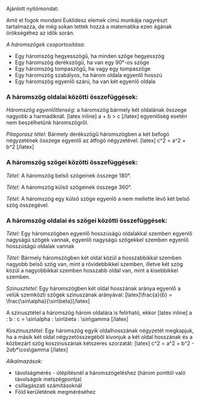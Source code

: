 Ajánlott nyitómondat:

Amit el fogok mondani Euklidesz elemek címú munkája nagyrészt tartalmazza, de még sokan tettek hozzá a matematika ezen ágának örökségéhez az idők során.

*A háromszögek csoportosítása:*
 - Egy háromszög hegyesszögű, ha minden szöge hegyesszög
 - Egy háromszög derékszögű, ha van egy 90°-os szöge
 - Egy háromszög tompaszögű, ha vagy egy tompaszöge
 - Egy háromszög szabályos, ha három oldala egyenlő hosszú
 - Egy háromszög egyenlő szárú, ha van két egyenlő oldala

### A háromszög oldalai közötti összefüggések:

*Háromszög egyenlőtlenség:* a háromszög bármely két oldalának összege nagyobb a harmadiknál. [latex inline] a + b > c [/latex] egyenlőség esetén nem beszélhetünk háromszögről.

*Pitagorasz tétel:* Bármely derékszögű háromszögben a két befogó négyzetének összege egyenlő az átfogó négyzetével.
[latex] c^2 = a^2 + b^2 [/latex]

### A háromszög szögei közötti összefüggések:

*Tétel:* A háromszög belső szögeinek összege 180°.

*Tétel:* A háromszög külső szögeinek összege 360°.

*Tétel:* A háromszög egy külső szöge egyenlő a nem mellette lévő két belső szög összegével.

### A háromszög oldalai és szögei közötti összefüggések:

*Tétel:* Egy háromszögben egyenlő hosszúságú oldalakkal szemben egyenlő nagyságú szögek vannak, egyenlő nagyságú szögekkel szemben egyenlő hosszúságú oldalak vannak

*Tétel:* Bármely háromszögben két oldal közül a hosszabbikkal szemben nagyobb belső szög van, mint a rövidebbikkel szemben, illetve két szög közül a nagyobbikkal szemben hosszabb oldal van, mint a kisebbikkel szemben.

*Szinusztétel:* Egy háromszögben két oldal hosszának aránya egyenlő a velük szemközti szögek szinuszának arányával:
[latex]\frac{a}{b} = \frac{\sin\alpha}{\sin\beta}[/latex]

A szinusztétel a háromszög három oldalára is felírható, ekkor [latex inline] a : b : c = \sin\alpha : \sin\beta : \sin\gamma [/latex]

*Koszinusztétel:* Egy háromszög egyik oldalhosszának négyzetét megkapjuk, ha a másik két oldal négyzetösszegéből kivonjuk a két oldal hosszának és a közbezárt szög koszinuszának kétszeres szorzatát:
[latex] c^2 = a^2 + b^2 - 2*a*b*\cos\gamma [/latex]

*Alkalmazások:*

 - távolságmérés - útépítésnél a háromszögeléshez (három ponttól való távolságok metszégpontja)
 - csillagászati számításoknál
 - Föld kerületének megméréséhez
